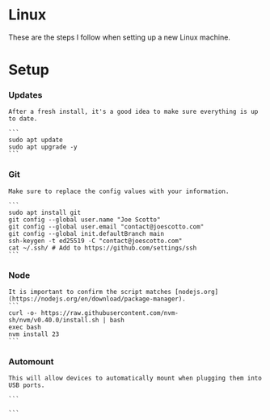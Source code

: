 # Linux

These are the steps I follow when setting up a new Linux machine.

# Setup

### Updates

    After a fresh install, it's a good idea to make sure everything is up to date.

    ```
    sudo apt update
    sudo apt upgrade -y
    ```

### Git

    Make sure to replace the config values with your information.

    ```
    sudo apt install git
    git config --global user.name "Joe Scotto"
    git config --global user.email "contact@joescotto.com"
    git config --global init.defaultBranch main
    ssh-keygen -t ed25519 -C "contact@joescotto.com"
    cat ~/.ssh/ # Add to https://github.com/settings/ssh
    ```

### Node

    It is important to confirm the script matches [nodejs.org](https://nodejs.org/en/download/package-manager).
    ```
    curl -o- https://raw.githubusercontent.com/nvm-sh/nvm/v0.40.0/install.sh | bash
    exec bash
    nvm install 23
    ```

### Automount

    This will allow devices to automatically mount when plugging them into USB ports.

    ```

    ```
